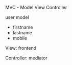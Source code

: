 MVC  - Model View Controller

user model

- firstname
- lastname
- mobile

View: frontend

Controller: mediator